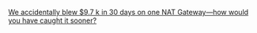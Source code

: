 [We accidentally blew $9.7 k in 30 days on one NAT Gateway—how would you have caught it sooner?](https://www.reddit.com/r/aws/comments/1kbctcj/we_accidentally_blew_97_k_in_30_days_on_one_nat/?utm_source=share&utm_medium=web3x&utm_name=web3xcss&utm_term=1&utm_content=share_button)
